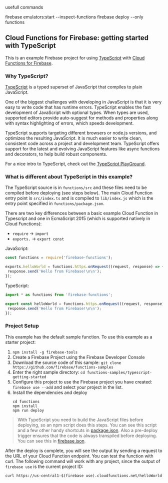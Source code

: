 usefull commands

firebase emulators:start --inspect-functions 
firebase deploy --only functions







## Cloud Functions for Firebase: getting started with TypeScript

This is an example Firebase project for using
[TypeScript](https://www.typescriptlang.org/) with
[Cloud Functions for Firebase](https://firebase.google.com/products/functions).

### Why TypeScript?

[TypeScript](https://www.typescriptlang.org/) is a typed superset of JavaScript that compiles to plain JavaScript.

One of the biggest challenges with developing in JavaScript is that it is very easy to write code that has runtime errors. TypeScript enables the fast development of JavaScript with optional types. When types are used, supported editors provide auto-suggest for methods and properties along with syntax highlighting of errors, which speeds development.

TypeScript supports targeting different browsers or node.js versions, and optimizes the resulting JavaScript. It is much easier to write clean, consistent code across a project and development team.  TypeScript offers support for the latest and evolving JavaScript features like async functions and decorators, to help build robust components.

For a nice intro to TypeScript, check out the [TypeScript PlayGround](https://www.typescriptlang.org/play/index.html).

### What is different about TypeScript in this example?

The TypeScript source is in `functions/src` and these files need to be compiled before deploying (see steps below). The main Cloud Function entry point is `src/index.ts` and is compiled to `lib/index.js` which is the entry point specified in `functions/package.json`.

There are two key differences between a basic example Cloud Function in Typescript and one in EcmaScript 2015 (which is supported natively in Cloud Functions):

* `require` -> `import`
* `exports.` -> `export const`

JavaScript:
```js
const functions = require('firebase-functions');

exports.helloWorld = functions.https.onRequest((request, response) => {
 response.send('Hello from Firebase!\n\n');
});
```

TypeScript:
```js
import * as functions from 'firebase-functions';

export const helloWorld = functions.https.onRequest((request, response) => {
 response.send('Hello from Firebase!\n\n');
});
```


### Project Setup

This example has the default sample function. To use this example as a starter project:

1. `npm install -g firebase-tools`
3. Create a Firebase Project using the Firebase Developer Console
2. Download the source code of this sample: `git clone https://github.com/firebase/functions-samples`
4. Enter the right sample directory: `cd functions-samples/typescript-getting-started`
5. Configure this project to use the Firebase project you have created: `firebase use --add` and select your project in the list.
6. Install the dependencies and deploy
   ```
   cd functions
   npm install
   npm run deploy
   ```

> With TypeScript you need to build the JavaScript files before deploying, so an npm script does this steps.  You can see this script and a few other handy shortcuts in [package.json](functions/package.json). Also a pre-deploy trigger ensures that the code is always transpiled before deploying. You can see this in [firebase.json](firebase.json).

After the deploy is complete, you will see the output by sending a request to the URL of your Cloud Function endpoint. You can test the function with curl.  The following command will work with any project, since the output of `firebase use` is the current project ID:
```
curl https://us-central1-$(firebase use).cloudfunctions.net/helloWorld
```
